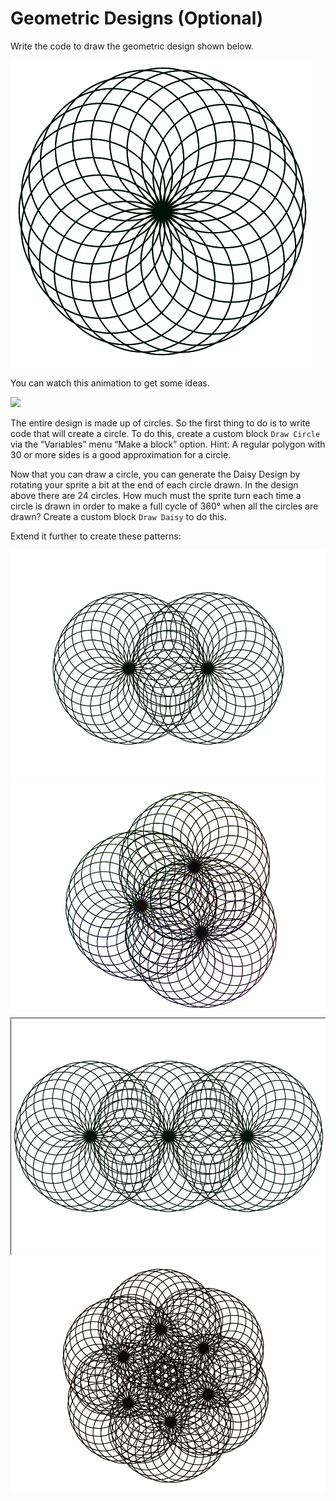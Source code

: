 # Geometric Designs \(Optional\)

Write the code to draw the geometric design shown below.

![](../.gitbook/assets/image%20%28353%29.png) 

You can watch this animation to get some ideas.

![](https://bjc.edc.org/bjc-r/img/1-introduction/Daisy_img/DaisyAnimation.gif)

The entire design is made up of circles. So the first thing to do is to write code that will create a circle. To do this, create a custom block `Draw Circle` via the “Variables” menu “Make a block” option. Hint: A regular polygon with 30 or more sides is a good approximation for a circle.

Now that you can draw a circle, you can generate the Daisy Design by rotating your sprite a bit at the end of each circle drawn. In the design above there are 24 circles. How much must the sprite turn each time a circle is drawn in order to make a full cycle of 360° when all the circles are drawn? Create a custom block `Draw Daisy` to do this.

Extend it further to create these patterns:

![](../.gitbook/assets/image%20%28355%29.png) ![](../.gitbook/assets/image%20%28362%29.png) ![](../.gitbook/assets/image%20%28354%29.png) ![](../.gitbook/assets/image%20%28360%29.png) 

